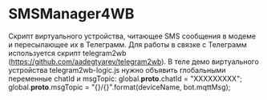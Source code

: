 # SMSManager4WB
Скрипт виртуального устройства, читающее SMS сообщения в модеме и пересылающее их в Телеграмм.
Для работы в связке с Телеграмм используется скрипт telegram2wb (https://github.com/aadegtyarev/telegram2wb).
В теле демо виртуального устройства telegram2wb-logic.js нужно объявить глобальными переменные chatId и msgTopic:
global.__proto__.chatId = "ХХХХХХХХХ";
global.__proto__.msgTopic = "{}/{}".format(deviceName, bot.mqttMsg);
